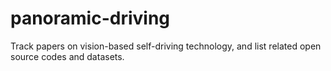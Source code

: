 # panoramic-driving
Track papers on vision-based self-driving technology, and list related open source codes and datasets.

